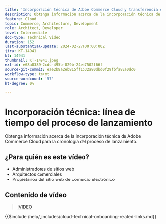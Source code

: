 ```yaml
---
title: 'Incorporación técnica de Adobe Commerce Cloud y transferencia de hardware: línea de tiempo del proceso de lanzamiento'
description: Obtenga información acerca de la incorporación técnica de Adobe Commerce Cloud para la cronología del proceso de lanzamiento.
feature: Cloud
topic: Commerce, Architecture, Development
role: Architect, Developer
level: Intermediate
doc-type: Technical Video
duration: 152
last-substantial-update: 2024-02-27T00:00:00Z
jira: KT-14941
kt: 14941
thumbnail: KT-14941.jpeg
exl-id: e68a8389-2cdc-495b-829b-24ea7502f66f
source-git-commit: eae2b8a2eb815ff1b32a80dbd0f29fbfa82a0dc0
workflow-type: tm+mt
source-wordcount: '57'
ht-degree: 0%

---
```


# Incorporación técnica: línea de tiempo del proceso de lanzamiento

Obtenga información acerca de la incorporación técnica de Adobe Commerce Cloud para la cronología del proceso de lanzamiento.

## ¿Para quién es este vídeo?

- Administradores de sitios web
- Arquitectos comerciales
- Propietarios del sitio web de comercio electrónico

## Contenido de vídeo

>[!VIDEO](https://video.tv.adobe.com/v/3427586?learn=on)

{{$include /help/_includes/cloud-technical-onboarding-related-links.md}}
